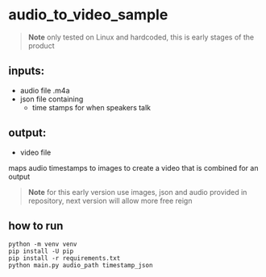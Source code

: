 # audio_to_video_sample

>**Note**
>only tested on Linux and hardcoded, this is early stages of the product

## inputs: 
- audio file .m4a
- json file containing
   - time stamps for when speakers talk

## output: 
- video file

maps audio timestamps to images to create a video that is combined for an output

>**Note**
>for this early version use images, json and audio provided in repository, next version will allow more free reign

## how to run
```
python -m venv venv
pip install -U pip
pip install -r requirements.txt
python main.py audio_path timestamp_json
```

